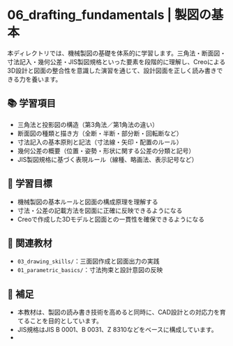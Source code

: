 # 06_drafting_fundamentals | 製図の基本

本ディレクトリでは、機械製図の基礎を体系的に学習します。三角法・断面図・寸法記入・幾何公差・JIS製図規格といった要素を段階的に理解し、Creoによる3D設計と図面の整合性を意識した演習を通じて、設計図面を正しく読み書きできる力を養います。

## 📚 学習項目
- 三角法と投影図の構造（第3角法／第1角法の違い）
- 断面図の種類と描き方（全断・半断・部分断・回転断など）
- 寸法記入の基本原則と記法（寸法線・矢印・配置のルール）
- 幾何公差の概要（位置・姿勢・形状に関する公差の分類と記号）
- JIS製図規格に基づく表現ルール（線種、略画法、表示記号など）

## 🎯 学習目標
- 機械製図の基本ルールと図面の構成原理を理解する
- 寸法・公差の記載方法を図面に正確に反映できるようになる
- Creoで作成した3Dモデルと図面との一貫性を確保できるようになる

## 🔗 関連教材
- `03_drawing_skills/`：三面図作成と図面出力の実践
- `01_parametric_basics/`：寸法拘束と設計意図の反映

## 📝 補足
- 本教材は、製図の読み書き技術を高めると同時に、CAD設計との対応力を育てることを目的としています。
- JIS規格はJIS B 0001、B 0031、Z 8310などをベースに構成しています。
- 

